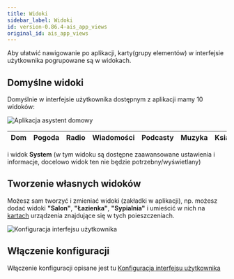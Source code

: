 ```yaml
---
title: Widoki
sidebar_label: Widoki
id: version-0.86.4-ais_app_views
original_id: ais_app_views
---
```


Aby ułatwić nawigowanie po aplikacji, karty(grupy elementów) w interfejsie użytkownika pogrupowane są w widokach.

## Domyślne widoki

Domyślnie w interfejsie użytkownika dostępnym z aplikacji mamy 10 widoków:


![Aplikacja asystent domowy](/AIS-docs/img/en/frontend/frontend-views.png)

|Dom|Pogoda|Radio|Wiadomości|Podcasty|Muzyka|Książki|Dyski|Ustawienia|Pomoc|
|---|------|-----|----------|--------|------|-------|-----|----------|-----|
i widok **System** (w tym widoku są dostępne zaawansowane ustawienia i informacje, docelowo widok ten nie będzie potrzebny/wyświetlany)


## Tworzenie własnych widoków

Możesz sam tworzyć i zmieniać widoki (zakładki w aplikacji), np. możesz dodać widoki **"Salon"**, **"Łazienka"**, **"Sypialnia"** i umieścić w nich na [kartach](/AIS-docs/docs/en/ais_app_cards.html) urządzenia znajdujące się w tych poieszczeniach.


![Konfiguracja interfejsu użytkownika](/AIS-docs/img/en/frontend/lovelace-ui-conf2.png)


## Włączenie konfiguracji

Włączenie konfiguracji opisane jest tu [Konfiguracja interfejsu użytkownika](/AIS-docs/docs/en/ais_app_ui_config.html)